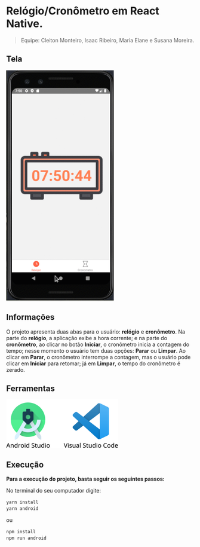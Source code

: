 # Relógio/Cronômetro em React Native.
> Equipe: Cleiton Monteiro, Isaac Ribeiro, Maria Elane e Susana Moreira.

## Tela
![cronometro.gif](https://github.com/cleitonmonteiro/relogio-rn/blob/master/cronometro.gif)

## Informações

O projeto apresenta duas abas para o usuário: **relógio** e **cronômetro**. Na parte do **relógio**, a aplicação exibe a hora corrente; e na parte do **cronômetro**, ao clicar no botão **Iniciar**, o cronômetro inicia a contagem do tempo; nesse momento o usuário tem duas opções: **Parar** ou **Limpar**. Ao clicar em **Parar**, o cronômetro interrompe a contagem, mas o usuário pode clicar em **Iniciar** para retomar; já em **Limpar**, o tempo do cronômetro é zerado.

## Ferramentas

![ferramentas.png](https://github.com/cleitonmonteiro/relogio-rn/blob/master/ferramentas.png)

## Execução

**Para a execução do projeto, basta seguir os seguintes passos:**

No terminal do seu computador digite:
```sh
yarn install
yarn android
```
ou 
```sh
npm install
npm run android
```
